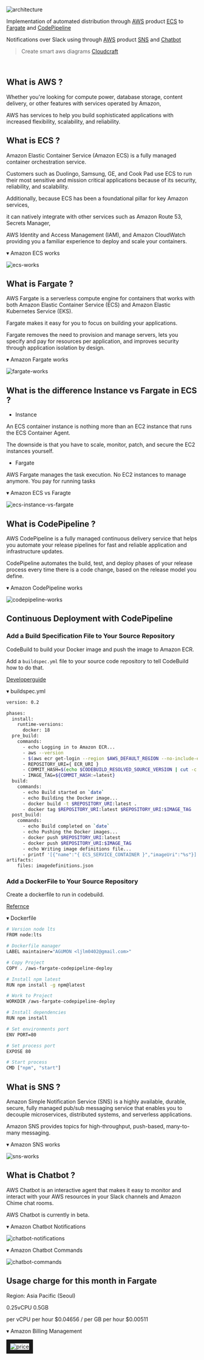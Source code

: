 <img src='https://github.com/byaws/aws-fargate-codepipeline-deploy/raw/images/architecture.png' border='0' alt='architecture' />

Implementation of automated distribution through [AWS](https://aws.amazon.com/ko/) product [ECS](https://aws.amazon.com/ko/ecs/) to [Fargate](https://aws.amazon.com/ko/fargate/) and [CodePipeline](https://aws.amazon.com/ko/codepipeline/)

Notifications over Slack using through [AWS](https://aws.amazon.com/ko/) product [SNS](https://aws.amazon.com/ko/sns) and [Chatbot](https://aws.amazon.com/ko/chatbot/)

> Create smart aws diagrams [Cloudcraft](https://cloudcraft.co/)

<br />

## What is AWS ?

Whether you're looking for compute power, database storage, content delivery, or other features with services operated by Amazon, 

AWS has services to help you build sophisticated applications with increased flexibility, scalability, and reliability.

## What is ECS ?

Amazon Elastic Container Service (Amazon ECS) is a fully managed container orchestration service. 

Customers such as Duolingo, Samsung, GE, and Cook Pad use ECS to run their most sensitive and mission critical applications because of its security, reliability, and scalability.

Additionally, because ECS has been a foundational pillar for key Amazon services, 

it can natively integrate with other services such as Amazon Route 53, Secrets Manager, 

AWS Identity and Access Management (IAM), and Amazon CloudWatch providing you a familiar experience to deploy and scale your containers.

▾ Amazon ECS works

<img src='https://github.com/byaws/aws-fargate-codepipeline-deploy/raw/images/ecs-works.png' border='0' alt='ecs-works' />

## What is Fargate ?

AWS Fargate is a serverless compute engine for containers that works with both Amazon Elastic Container Service (ECS) and Amazon Elastic Kubernetes Service (EKS).

Fargate makes it easy for you to focus on building your applications. 

Fargate removes the need to provision and manage servers, lets you specify and pay for resources per application, and improves security through application isolation by design.

▾ Amazon Fargate works

<img src='https://github.com/byaws/aws-fargate-codepipeline-deploy/raw/images/fargate-works.png' border='0' alt='fargate-works' />

## What is the difference Instance vs Fargate in ECS ?

* Instance

An ECS container instance is nothing more than an EC2 instance that runs the ECS Container Agent. 

The downside is that you have to scale, monitor, patch, and secure the EC2 instances yourself.

* Fargate

AWS Fargate manages the task execution. No EC2 instances to manage anymore. You pay for running tasks

▾ Amazon ECS vs Faragte

<img src='https://github.com/byaws/aws-fargate-codepipeline-deploy/raw/images/ecs-instance-vs-fargate.png' border='0' alt='ecs-instance-vs-fargate' />

## What is CodePipeline ?

AWS CodePipeline is a fully managed continuous delivery service that helps you automate your release pipelines for fast and reliable application and infrastructure updates.

CodePipeline automates the build, test, and deploy phases of your release process every time there is a code change, based on the release model you define.

▾ Amazon CodePipeline works

<img src='https://github.com/byaws/aws-fargate-codepipeline-deploy/raw/images/codepipeline-works.png' border='0' alt='codepipeline-works' />

## Continuous Deployment with CodePipeline

### Add a Build Specification File to Your Source Repository

CodeBuild to build your Docker image and push the image to Amazon ECR.

Add a `buildspec.yml` file to your source code repository to tell CodeBuild how to do that.

[Developerguide](https://docs.aws.amazon.com/AmazonECS/latest/developerguide/ecs-cd-pipeline.html)

▾ buildspec.yml

```bash
version: 0.2

phases:
  install:
    runtime-versions:
      docker: 18
  pre_build:
    commands:
      - echo Logging in to Amazon ECR...
      - aws --version
      - $(aws ecr get-login --region $AWS_DEFAULT_REGION --no-include-email)
      - REPOSITORY_URI={ ECR_URI }
      - COMMIT_HASH=$(echo $CODEBUILD_RESOLVED_SOURCE_VERSION | cut -c 1-7)
      - IMAGE_TAG=${COMMIT_HASH:=latest}
  build:
    commands:
      - echo Build started on `date`
      - echo Building the Docker image...
      - docker build -t $REPOSITORY_URI:latest .
      - docker tag $REPOSITORY_URI:latest $REPOSITORY_URI:$IMAGE_TAG
  post_build:
    commands:
      - echo Build completed on `date`
      - echo Pushing the Docker images...
      - docker push $REPOSITORY_URI:latest
      - docker push $REPOSITORY_URI:$IMAGE_TAG
      - echo Writing image definitions file...
      - printf '[{"name":"{ ECS_SERVICE_CONTAINER }","imageUri":"%s"}]' $REPOSITORY_URI:$IMAGE_TAG > imagedefinitions.json
artifacts:
    files: imagedefinitions.json
```

### Add a DockerFile to Your Source Repository

Create a dockerfile to run in codebuild.

[Refernce](https://docs.docker.com/engine/reference/builder/)

▾ Dockerfile

```bash
# Version node lts
FROM node:lts

# Dockerfile manager
LABEL maintainer="AGUMON <ljlm0402@gmail.com>"

# Copy Project
COPY . /aws-fargate-codepipeline-deploy

# Install npm latest
RUN npm install -g npm@latest

# Work to Project
WORKDIR /aws-fargate-codepipeline-deploy

# Install dependencies
RUN npm install

# Set environments port
ENV PORT=80

# Set process port
EXPOSE 80

# Start process
CMD ["npm", "start"]
```

## What is SNS ?

Amazon Simple Notification Service (SNS) is a highly available, durable, secure, fully managed pub/sub messaging service that enables you to decouple microservices, distributed systems, and serverless applications.

Amazon SNS provides topics for high-throughput, push-based, many-to-many messaging.

▾ Amazon SNS works

<img src='https://github.com/byaws/aws-fargate-codepipeline-deploy/raw/images/sns-works.png' border='0' alt='sns-works' />

## What is Chatbot ?

AWS Chatbot is an interactive agent that makes it easy to monitor and interact with your AWS resources in your Slack channels and Amazon Chime chat rooms.

AWS Chatbot is currently in beta.

▾ Amazon Chatbot Notifications

<img src='https://github.com/byaws/aws-fargate-codepipeline-deploy/raw/images/chatbot-notifications.png' border='0' alt='chatbot-notifications' />

▾ Amazon Chatbot Commands

<img src='https://github.com/byaws/aws-fargate-codepipeline-deploy/raw/images/chatbot-commands.png' border='0' alt='chatbot-commands' />

## Usage charge for this month in Fargate

Region: Asia Pacific (Seoul)

0.25vCPU 0.5GB

per vCPU per hour	$0.04656 / per GB per hour	$0.00511

▾ Amazon Billing Management

<img src='https://github.com/byaws/aws-fargate-codepipeline-deploy/raw/images/price.png' border='10' alt='price' />
